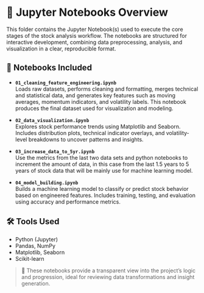 # 📓 Jupyter Notebooks Overview

This folder contains the Jupyter Notebook(s) used to execute the core stages of the stock analysis workflow. The notebooks are structured for interactive development, combining data preprocessing, analysis, and visualization in a clear, reproducible format.

## 📘 Notebooks Included

- **`01_cleaning_feature_engineering.ipynb`**  
  Loads raw datasets, performs cleaning and formatting, merges technical and statistical data, and generates key features such as moving averages, momentum indicators, and volatility labels. This notebook produces the final dataset used for visualization and modeling.

- **`02_data_visualization.ipynb`**  
  Explores stock performance trends using Matplotlib and Seaborn. Includes distribution plots, technical indicator overlays, and volatility-level breakdowns to uncover patterns and insights.

- **`03_increase_data_to_5yr.ipynb`**  
  Use the metrics from the last two data sets and python notebooks to increment the amount of data, in this case from the last 1.5 years to 5 years of stock data that will be mainly use for machine learning model.

- **`04_model_building.ipynb`**  
  Builds a machine learning model to classify or predict stock behavior based on engineered features. Includes training, testing, and evaluation using accuracy and performance metrics.

## 🛠 Tools Used

- Python (Jupyter)
- Pandas, NumPy
- Matplotlib, Seaborn
- Scikit-learn

> 🧠 These notebooks provide a transparent view into the project’s logic and progression, ideal for reviewing data transformations and insight generation.
